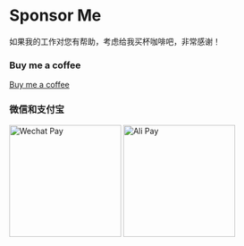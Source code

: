 # Sponsor Me

如果我的工作对您有帮助，考虑给我买杯咖啡吧，非常感谢！

### Buy me a coffee

[Buy me a coffee](https://www.buymeacoffee.com/lianwenwu)

### 微信和支付宝

<p float="left">
  <img src="https://d21002cb.images-f3o.pages.dev/images/wechat.jpg" alt="Wechat Pay" width="200" />
  <img src="https://d21002cb.images-f3o.pages.dev/images/ali.jpg" alt="Ali Pay" width="200" />
</p>
